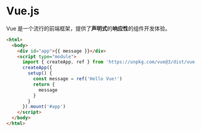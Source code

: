 # Vue.js

Vue 是一个流行的前端框架，提供了**声明式**的**响应性**的组件开发体验。

```html
<html>
  <body>
    <div id="app">{{ message }}</div>
    <script type="module">
      import { createApp, ref } from 'https://unpkg.com/vue@3/dist/vue.esm-browser.js'
      createApp({
        setup() {
          const message = ref('Hello Vue!')
          return {
            message
          }
        }
      }).mount('#app')
    </script>
  </body>
</html>
```

